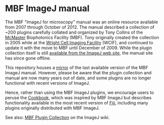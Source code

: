 # MBF ImageJ manual

The MBF "ImageJ for microscopy" manual was an online resource available from 2007 through October of 2012. The manual described a collection of ~200 plugins carefully collated and organized by Tony Collins of the [McMaster](https://www.mcmaster.ca/) Biophotonics Facility (MBF). Tony originally created the collection in 2005 while at the [Wright Cell Imaging Facility](http://www.aomf.ca/WCIF.html) (WCIF), and continued to update it with the move to MBF until December of 2009. While the plugin collection itself is still [available from the ImageJ web site](https://imagej.net/plugins/mbf/), the manual site has since gone offline.

This repository houses a [mirror](https://imagej.net/mbf/) of the last available version of the MBF ImageJ manual. However, please be aware that the plugin collection and manual are now many years out of date, and some plugins are no longer functional with recent versions of ImageJ.

Hence, rather than using the MBF ImageJ plugins, we encourage users to peruse the [Cookbook](https://imagej.net/Cookbook), which was inspired by MBF ImageJ but describes functionality available in the most recent version of [Fiji](https://fiji.sc/), including many plugins originally distributed with MBF ImageJ.

See also: [MBF Plugin Collection](https://imagej.net/MBF_Plugin_Collection) on the ImageJ wiki.
